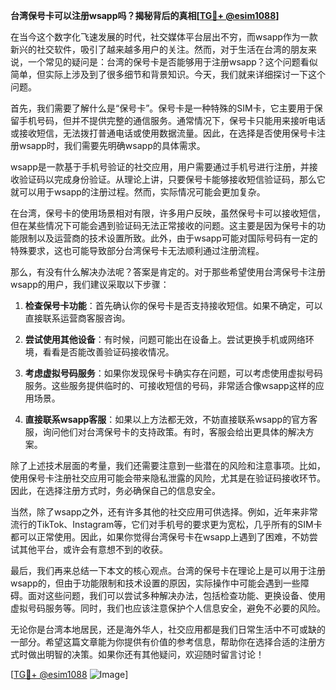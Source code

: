 **台湾保号卡可以注册wsapp吗？揭秘背后的真相[[TG💪+ @esim1088](https://t.me/s/esim1088)]**

在当今这个数字化飞速发展的时代，社交媒体平台层出不穷，而wsapp作为一款新兴的社交软件，吸引了越来越多用户的关注。然而，对于生活在台湾的朋友来说，一个常见的疑问是：台湾的保号卡是否能够用于注册wsapp？这个问题看似简单，但实际上涉及到了很多细节和背景知识。今天，我们就来详细探讨一下这个问题。

首先，我们需要了解什么是“保号卡”。保号卡是一种特殊的SIM卡，它主要用于保留手机号码，但并不提供完整的通信服务。通常情况下，保号卡只能用来接听电话或接收短信，无法拨打普通电话或使用数据流量。因此，在选择是否使用保号卡注册wsapp时，我们需要先明确wsapp的具体需求。

wsapp是一款基于手机号验证的社交应用，用户需要通过手机号进行注册，并接收验证码以完成身份验证。从理论上讲，只要保号卡能够接收短信验证码，那么它就可以用于wsapp的注册过程。然而，实际情况可能会更加复杂。

在台湾，保号卡的使用场景相对有限，许多用户反映，虽然保号卡可以接收短信，但在某些情况下可能会遇到验证码无法正常接收的问题。这主要是因为保号卡的功能限制以及运营商的技术设置所致。此外，由于wsapp可能对国际号码有一定的特殊要求，这也可能导致部分台湾保号卡无法顺利通过注册流程。

那么，有没有什么解决办法呢？答案是肯定的。对于那些希望使用台湾保号卡注册wsapp的用户，我们建议采取以下步骤：

1. **检查保号卡功能**：首先确认你的保号卡是否支持接收短信。如果不确定，可以直接联系运营商客服咨询。
   
2. **尝试使用其他设备**：有时候，问题可能出在设备上。尝试更换手机或网络环境，看看是否能改善验证码接收情况。

3. **考虑虚拟号码服务**：如果你发现保号卡确实存在问题，可以考虑使用虚拟号码服务。这些服务提供临时的、可接收短信的号码，非常适合像wsapp这样的应用场景。

4. **直接联系wsapp客服**：如果以上方法都无效，不妨直接联系wsapp的官方客服，询问他们对台湾保号卡的支持政策。有时，客服会给出更具体的解决方案。

除了上述技术层面的考量，我们还需要注意到一些潜在的风险和注意事项。比如，使用保号卡注册社交应用可能会带来隐私泄露的风险，尤其是在验证码接收环节。因此，在选择注册方式时，务必确保自己的信息安全。

当然，除了wsapp之外，还有许多其他的社交应用可供选择。例如，近年来非常流行的TikTok、Instagram等，它们对手机号的要求更为宽松，几乎所有的SIM卡都可以正常使用。因此，如果你觉得台湾保号卡在wsapp上遇到了困难，不妨尝试其他平台，或许会有意想不到的收获。

最后，我们再来总结一下本文的核心观点。台湾的保号卡在理论上是可以用于注册wsapp的，但由于功能限制和技术设置的原因，实际操作中可能会遇到一些障碍。面对这些问题，我们可以尝试多种解决办法，包括检查功能、更换设备、使用虚拟号码服务等。同时，我们也应该注意保护个人信息安全，避免不必要的风险。

无论你是台湾本地居民，还是海外华人，社交应用都是我们日常生活中不可或缺的一部分。希望这篇文章能为你提供有价值的参考信息，帮助你在选择合适的注册方式时做出明智的决策。如果你还有其他疑问，欢迎随时留言讨论！

[[TG💪+ @esim1088](https://t.me/s/esim1088) ![Image](https://i.postimg.cc/4NQfJmqS/Snipaste-2025-05-13-00-14-12.png)]